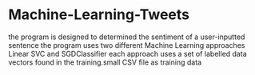 # Machine-Learning-Tweets
 the program is designed to determined the sentiment of a user-inputted sentence
 the program uses two different Machine Learning approaches Linear SVC and SGDClassifier
 each approach uses a set of labelled data vectors found in the training.small CSV file as training data
